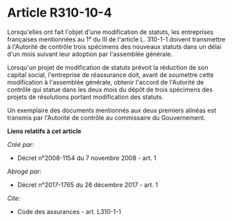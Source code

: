 # Article R310-10-4

Lorsqu'elles ont fait l'objet d'une modification de statuts, les entreprises françaises mentionnées au 1° du III de l'article
L. 310-1-1 doivent transmettre à l'Autorité de contrôle trois spécimens des nouveaux statuts dans un délai d'un mois suivant
leur adoption par l'assemblée générale. 

Lorsqu'un projet de modification de statuts prévoit la réduction de son capital social, l'entreprise de réassurance doit,
avant de soumettre cette modification à l'assemblée générale, obtenir l'accord de l'Autorité de contrôle qui statue dans les
deux mois du dépôt de trois spécimens des projets de résolutions portant modification des statuts. 

Un exemplaire des documents mentionnés aux deux premiers alinéas est transmis par l'Autorité de contrôle au commissaire du
Gouvernement.

**Liens relatifs à cet article**

_Créé par_:

  - Décret n°2008-1154 du 7 novembre 2008 - art. 1

_Abrogé par_:

  - Décret n°2017-1765 du 26 décembre 2017 - art. 1

_Cite_:

  - Code des assurances - art. L310-1-1

